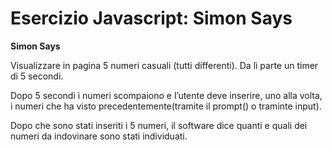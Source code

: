 Esercizio Javascript: Simon Says
===
**Simon Says**

Visualizzare in pagina 5 numeri casuali (tutti differenti). Da lì parte un timer di 5 secondi.

Dopo 5 secondi i numeri scompaiono e l’utente deve inserire, uno alla volta, i numeri che ha visto precedentemente(tramite il prompt() o traminte input).

Dopo che sono stati inseriti i 5 numeri, il software dice quanti e quali dei numeri da indovinare sono stati individuati.


